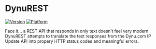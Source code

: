 # DynuREST
[![Version](https://img.shields.io/cocoapods/v/DynuREST.svg?style=flat)](http://cocoadocs.org/docsets/DynuREST)
[![Platform](https://img.shields.io/cocoapods/p/DynuREST.svg?style=flat)](http://cocoadocs.org/docsets/DynuREST)

Face it... a REST API that responds in only text doesn't feel very modern. DynuREST attempts to translate the text responses from the Dynu.com IP Update API into propery HTTP status codes and meaningful errors.
